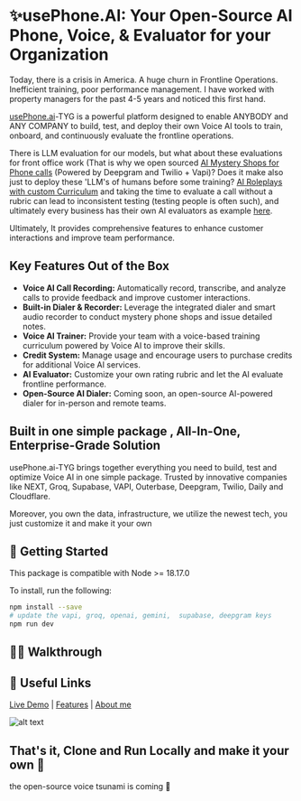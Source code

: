 # ✨usePhone.AI:     Your Open-Source AI Phone, Voice, & Evaluator for your Organization 
<!--
, AI Trainer & Roleplays & Transcripts + Evaluations  for your company TYG ✨
-->

Today, there is a crisis in America. A huge churn in Frontline Operations. Inefficient training, poor performance management. I have worked with property managers for the past 4-5 years and noticed this first hand. 

[usePhone.ai](https://usePhone.ai)-TYG is a powerful platform designed to enable ANYBODY and ANY COMPANY to build, test, and deploy their own Voice AI tools to train, onboard, and continuously evaluate the frontline operations. 

There is LLM evaluation for our models, but what about these evaluations for front office work (That is why we open sourced [AI Mystery Shops for Phone calls](https://usePhone.ai/call) (Powered by Deepgram and Twilio + Vapi)? Does it make also just to deploy these 'LLM's of humans before some training? [AI Roleplays with custom Curriculum](https://usePhone.ai/train) and taking the time to evaluate a call without a rubric can lead to inconsistent testing (testing people is often such), and ultimately every business has their own AI evaluators as example  [here](https://usePhone.ai/eval?callSid=CAda556251a63586c3cbd01958dc2aa21a).

Ultimately, It provides comprehensive features to enhance customer interactions and improve team performance.


## Key Features Out of the Box

- **Voice AI Call Recording:** Automatically record, transcribe, and analyze calls to provide feedback and improve customer interactions.
- **Built-in Dialer & Recorder:** Leverage the integrated dialer and smart audio recorder to conduct mystery phone shops and issue detailed notes.
- **Voice AI Trainer:** Provide your team with a voice-based training curriculum powered by Voice AI to improve their skills.
- **Credit System:** Manage usage and encourage users to purchase credits for additional Voice AI services.
- **AI Evaluator:** Customize your own rating rubric and let the AI evaluate frontline performance.
- **Open-Source AI Dialer:** Coming soon, an open-source AI-powered dialer for in-person and remote teams.


## Built in one simple package , All-In-One, Enterprise-Grade Solution


usePhone.ai-TYG brings together everything you need to build, test and optimize Voice AI in one simple package. Trusted by innovative companies like NEXT, Groq, Supabase, VAPI, Outerbase, Deepgram, Twilio, Daily and Cloudflare.

Moreover, you own the data, infrastructure, we utilize the newest tech, you just customize it and make it your own

## 🚦 Getting Started

This package is compatible with Node >= 18.17.0

To install, run the following:

```bash
npm install --save
# update the vapi, groq, openai, gemini,  supabase, deepgram keys
npm run dev
```

## 🧑‍💻 Walkthrough


## 🛟 Useful Links

[Live Demo](https://usePhone.ai) | [Features](https://usePhone.ai/#features) | [About me](https://amulya.co) 


![alt text](https://imagedelivery.net/d3WSibrZmE8m_HEZW60OcQ/2aba7535-1916-4401-0a3f-5e38cfd48c00/big)



## That's it, Clone and Run Locally and make it your own 🚀

the open-source voice tsunami is coming 🌊